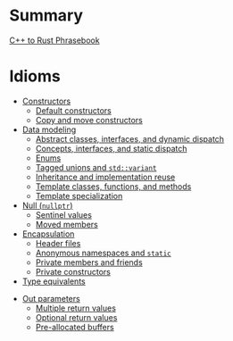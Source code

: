 # Summary

[C++ to Rust Phrasebook](./title-page.md)

# Idioms

- [Constructors](./idioms/constructors.md)
  - [Default constructors](./idioms/constructors/default_constructors.md)
  - [Copy and move constructors](./idioms/constructors/copy_and_move_constructors.md)
  <!-- - [Rule of three/five/zero](./idioms/constructors/rule_of_three_five_zero.md) -->
  <!-- - [Separate construction and initialization](./idioms/constructors/partial_initialzation.md) -->
- [Data modeling](./idioms/data_modeling.md)
  - [Abstract classes, interfaces, and dynamic dispatch](./idioms/data_modeling/abstract_classes.md)
  - [Concepts, interfaces, and static dispatch](./idioms/data_modeling/concepts.md)
  - [Enums](./idioms/data_modeling/enums.md)
  - [Tagged unions and `std::variant`](./idioms/data_modeling/tagged_unions.md)
  - [Inheritance and implementation reuse](./idioms/data_modeling/inheritance_and_reuse.md)
  - [Template classes, functions, and methods](./idioms/data_modeling/templates.md)
  - [Template specialization](./idioms/data_modeling/template_specialization.md)
- [Null (`nullptr`)](./idioms/null.md)
  <!-- - [Zero-length arrays](./idioms/null/zero_length_arrays.md) -->
  - [Sentinel values](./idioms/null/sentinel_values.md)
  - [Moved members](./idioms/null/moved_members.md)
- [Encapsulation](./idioms/encapsulation.md)
  - [Header files](./idioms/encapsulation/headers.md)
  - [Anonymous namespaces and `static`](./idioms/encapsulation/anonymous_namespaces.md)
  - [Private members and friends](./idioms/encapsulation/private_and_friends.md)
  - [Private constructors](./idioms/encapsulation/private_constructors.md)
  <!-- - [Setter and getter methods](./idioms/encapsulation/setters_and_getters.md) -->
- [Type equivalents](./idioms/type_equivalents.md)
<!-- - [Type promotions and conversions](./idioms/promotions_and_conversions.md) -->
<!-- - [User-defined conversions](./idioms/user-defined_conversions.md) -->
<!-- - [Overloading](./idioms/overloading.md) -->
<!-- - [Destructors and resource cleanup](./idioms/destructors.md) -->
<!-- - [RTTI]() -->
<!-- - [Iterators]() -->
- [Out parameters](./idioms/out_params.md)
  - [Multiple return values](./idioms/out_params/multiple_return.md)
  - [Optional return values](./idioms/out_params/optional_return.md)
  - [Pre-allocated buffers](./idioms/out_params/pre-allocated_buffers.md)
<!-- - [Exceptions and error handling]() -->
<!-- - [Function objects, lambdas, and closures]() -->
<!-- - [Object identity](./idioms/object_identity.md) -->
<!-- - [Varargs]() -->
<!-- - [Attributes]() -->
<!-- - [Scratch buffers]() -->
<!-- - [Calling C (FFI)]() -->

<!-- # Patterns -->

<!-- - [Visitor pattern and double dispatch]() -->
<!-- - [Pointer-to-implementation (PImpl)]() -->
<!-- - [Curiously recurring template pattern (CRTP)]() -->
<!-- - [X macros]() -->

<!-- # Libraries -->

<!-- # Optimizations -->

<!-- - [NRVO, RVO, and placement new]() -->

<!-- # Tooling -->

<!-- - [Unit tests]() -->
<!-- - [Documentation (Doxygen)]() -->
<!-- - [Build systems (CMake)]() -->

